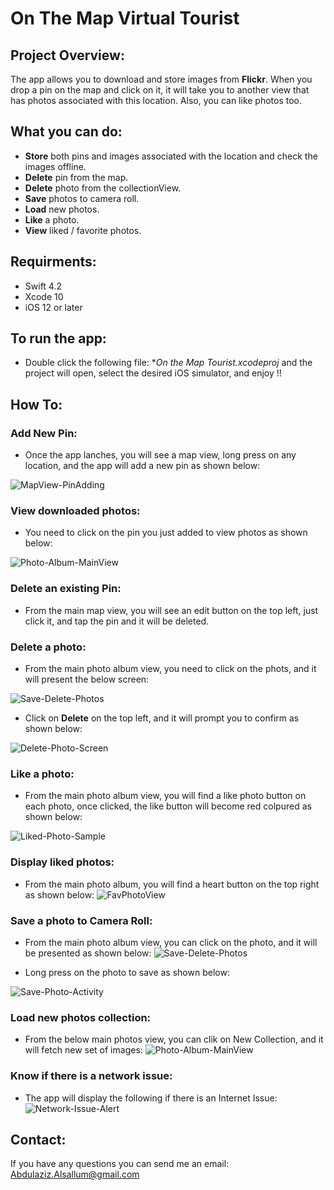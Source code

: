 # On The Map Virtual Tourist

## Project Overview:

The app allows you to download and store images from **Flickr**.
When you drop a pin on the map and click on it, it will take you to another view that has photos associated with this location.
Also, you can like photos too.

## What you can do: 

- **Store** both pins and images associated with the location and check the images offline.
- **Delete** pin from the map.
- **Delete** photo from the collectionView.
- **Save** photos to camera roll.
- **Load** new photos.
- **Like** a photo.
- **View** liked / favorite photos.

## Requirments:

- Swift 4.2
- Xcode 10
- iOS 12 or later

## To run the app: 
- Double click the following file: **On the Map Tourist.xcodeproj* and the project will open, select the desired iOS simulator, and enjoy !!

## How To:

### **Add** New Pin:
- Once the app lanches, you will see a map view, long press on any location, and the app will add a new pin as shown below: 

![MapView-PinAdding](https://drive.google.com/uc?export=view&id=1RLdGnMCT5VXIrN7RINnq-adbxQtXoW7A)

### **View** downloaded photos:
- You need to click on the pin you just added to view photos as shown below: 

![Photo-Album-MainView](https://drive.google.com/uc?export=view&id=1KCX3yWHR__8gtVQCYn-ymrv8oOhRzqbV)

### **Delete** an existing Pin:
- From the main map view, you will see an edit button on the top left, just click it, and tap the pin and it will be deleted.

### **Delete** a photo:
- From the main photo album view, you need to click on the phots, and it will present the below screen: 

![Save-Delete-Photos](https://drive.google.com/uc?export=view&id=1QgPwBgxu7hfN1six7cszBKotoI8Bo_as)

- Click on **Delete** on the top left, and it will prompt you to confirm as shown below: 

![Delete-Photo-Screen](https://drive.google.com/uc?export=view&id=1qCDqyAFYkZlxXZRKCE7C_qcNNmTGQ42e)

### **Like** a photo:
- From the main photo album view, you will find a like photo button on each photo, once clicked, the like button will become red colpured as shown below: 

![Liked-Photo-Sample](https://drive.google.com/uc?export=view&id=1xrqyhJgJwXaZoDRReVrNnvhXuuHGbJlI)

### **Display** liked photos:
- From the main photo album, you will find a heart button on the top right as shown below:
![FavPhotoView](https://drive.google.com/uc?export=view&id=1Ti8SPK-B1ApFUNcNr2Cf7oK6WLgv_Dq7)

### **Save** a photo to Camera Roll:
- From the main photo album view, you can click on the photo, and it will be presented as shown below: 
![Save-Delete-Photos](https://drive.google.com/uc?export=view&id=1QgPwBgxu7hfN1six7cszBKotoI8Bo_as)

- Long press on the photo to save as shown below: 

![Save-Photo-Activity](https://drive.google.com/uc?export=view&id=1pEOg2JQIsmuJWqPrYJ92OiVz3mdImcZy)

### **Load** new photos collection: 
- From the below main photos view, you can clik on New Collection, and it will fetch new set of images: 
![Photo-Album-MainView](https://drive.google.com/uc?export=view&id=1KCX3yWHR__8gtVQCYn-ymrv8oOhRzqbV)

### **Know** if there is a network issue:
- The app will display the following if there is an Internet Issue:
![Network-Issue-Alert](https://drive.google.com/uc?export=view&id=1nlFYOGkY8bMWtQfRJUY-BdHTpfrg05DA)

## Contact: 
If you have any questions you can send me an email: Abdulaziz.Alsallum@gmail.com
